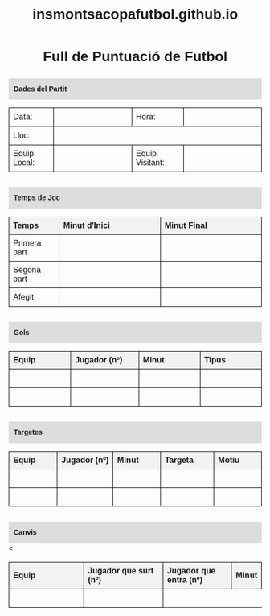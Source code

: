 # insmontsacopafutbol.github.io
<!DOCTYPE html>
<html lang="ca">
<head>
  <meta charset="UTF-8" />
  <meta name="viewport" content="width=device-width, initial-scale=1.0"/>
  <title>Full de Puntuació de Futbol</title>
  <style>
    body {
      font-family: Arial, sans-serif;
      margin: 20px;
      line-height: 1.6;
    }
    h1 {
      text-align: center;
    }
    table {
      width: 100%;
      border-collapse: collapse;
      margin-bottom: 30px;
    }
    th, td {
      border: 1px solid #000;
      padding: 8px;
      text-align: left;
    }
    th {
      background-color: #f2f2f2;
    }
    .section-title {
      background-color: #ddd;
      font-weight: bold;
      padding: 10px;
      margin-top: 20px;
    }
    input {
      width: 100%;
      border: none;
      background: transparent;
      font-size: 1em;
    }
    input:focus {
      outline: none;
      background: #e6f7ff;
    }
  </style>
</head>
<body>
  <h1>Full de Puntuació de Futbol</h1>

  <div class="section-title">Dades del Partit</div>
  <table>
    <tr><td>Data:</td><td><input type="text"/></td><td>Hora:</td><td><input type="text"/></td></tr>
    <tr><td>Lloc:</td><td colspan="3"><input type="text"/></td></tr>
    <tr><td>Equip Local:</td><td><input type="text"/></td><td>Equip Visitant:</td><td><input type="text"/></td></tr>
  </table>

  <div class="section-title">Temps de Joc</div>
  <table>
    <tr><th>Temps</th><th>Minut d'Inici</th><th>Minut Final</th></tr>
    <tr><td>Primera part</td><td><input type="text"/></td><td><input type="text"/></td></tr>
    <tr><td>Segona part</td><td><input type="text"/></td><td><input type="text"/></td></tr>
    <tr><td>Afegit</td><td><input type="text"/></td><td><input type="text"/></td></tr>
  </table>

  <div class="section-title">Gols</div>
  <table>
    <tr><th>Equip</th><th>Jugador (nº)</th><th>Minut</th><th>Tipus</th></tr>
    <tr><td><input type="text"/></td><td><input type="text"/></td><td><input type="text"/></td><td><input type="text"/></td></tr>
    <tr><td><input type="text"/></td><td><input type="text"/></td><td><input type="text"/></td><td><input type="text"/></td></tr>
  </table>

  <div class="section-title">Targetes</div>
  <table>
    <tr><th>Equip</th><th>Jugador (nº)</th><th>Minut</th><th>Targeta</th><th>Motiu</th></tr>
    <tr><td><input type="text"/></td><td><input type="text"/></td><td><input type="text"/></td><td><input type="text"/></td><td><input type="text"/></td></tr>
    <tr><td><input type="text"/></td><td><input type="text"/></td><td><input type="text"/></td><td><input type="text"/></td><td><input type="text"/></td></tr>
  </table>

  <div class="section-title">Canvis</div>
  <table>
    <tr><th>Equip</th><th>Jugador que surt (nº)</th><th>Jugador que entra (nº)</th><th>Minut</th></tr>
    <tr><td><input type="text"/></td><td><input type="text"/></td><
